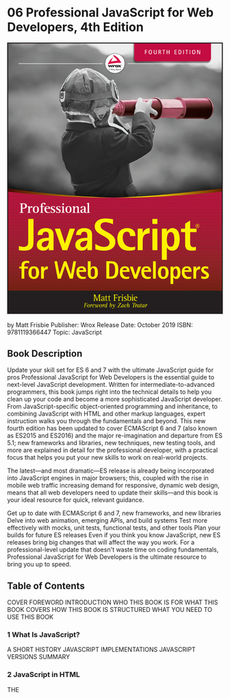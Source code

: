# 06 Professional JavaScript for Web Developers, 4th Edition

<img src="/images/PortadaLibro.jpg">

by Matt Frisbie
Publisher: Wrox
Release Date: October 2019
ISBN: 9781119366447
Topic: JavaScript

## Book Description

Update your skill set for ES 6 and 7 with the ultimate JavaScript guide for pros
Professional JavaScript for Web Developers is the essential guide to next-level JavaScript development. Written for intermediate-to-advanced programmers, this book jumps right into the technical details to help you clean up your code and become a more sophisticated JavaScript developer. From JavaScript-specific object-oriented programming and inheritance, to combining JavaScript with HTML and other markup languages, expert instruction walks you through the fundamentals and beyond. This new fourth edition has been updated to cover ECMAScript 6 and 7 (also known as ES2015 and ES2016) and the major re-imagination and departure from ES 5.1; new frameworks and libraries, new techniques, new testing tools, and more are explained in detail for the professional developer, with a practical focus that helps you put your new skills to work on real-world projects.

The latest—and most dramatic—ES release is already being incorporated into JavaScript engines in major browsers; this, coupled with the rise in mobile web traffic increasing demand for responsive, dynamic web design, means that all web developers need to update their skills—and this book is your ideal resource for quick, relevant guidance.

Get up to date with ECMAScript 6 and 7, new frameworks, and new libraries
Delve into web animation, emerging APIs, and build systems
Test more effectively with mocks, unit tests, functional tests, and other tools
Plan your builds for future ES releases
Even if you think you know JavaScript, new ES releases bring big changes that will affect the way you work. For a professional-level update that doesn't waste time on coding fundamentals, Professional JavaScript for Web Developers is the ultimate resource to bring you up to speed.

## Table of Contents

COVER
FOREWORD
INTRODUCTION
WHO THIS BOOK IS FOR
WHAT THIS BOOK COVERS
HOW THIS BOOK IS STRUCTURED
WHAT YOU NEED TO USE THIS BOOK

### 1 What Is JavaScript?

A SHORT HISTORY
JAVASCRIPT IMPLEMENTATIONS
JAVASCRIPT VERSIONS
SUMMARY

### 2 JavaScript in HTML

THE <SCRIPT> ELEMENT
INLINE CODE VERSUS EXTERNAL FILES
DOCUMENT MODES
THE <NOSCRIPT> ELEMENT
SUMMARY

### 3 Language Basics

SYNTAX
KEYWORDS AND RESERVED WORDS
VARIABLES
DATA TYPES
OPERATORS
STATEMENTS
FUNCTIONS
SUMMARY

### 4 Variables, Scope, and Memory

PRIMITIVE AND REFERENCE VALUES
EXECUTION CONTEXT AND SCOPE
GARBAGE COLLECTION
SUMMARY

### 5 Basic Reference Types

THE DATE TYPE
THE REGEXP TYPE
PRIMITIVE WRAPPER TYPES
SINGLETON BUILT-IN OBJECTS
SUMMARY

### 6 Collection Reference Types

THE OBJECT TYPE
THE ARRAY TYPE
TYPED ARRAYS
THE MAP TYPE
THE WEAKMAP TYPE
THE SET TYPE
THE WEAKSET TYPE
ITERATION AND SPREAD OPERATORS
SUMMARY

### 7 Iterators and Generators

INTRODUCTION TO ITERATION
THE ITERATOR PATTERN
GENERATORS
SUMMARY

### 8 Objects, Classes, and Object-Oriented Programming

UNDERSTANDING OBJECTS
OBJECT CREATION
INHERITANCE
CLASSES
SUMMARY

### 9 Proxies and Reflect

PROXY FUNDAMENTALS
PROXY TRAPS AND REFLECT METHODS
PROXY PATTERNS
SUMMARY

### 10 Functions

ARROW FUNCTIONS
FUNCTION NAMES
UNDERSTANDING ARGUMENTS
NO OVERLOADING
DEFAULT PARAMETER VALUES
SPREAD ARGUMENTS AND REST PARAMETERS
FUNCTION DECLARATIONS VERSUS FUNCTION EXPRESSIONS
FUNCTIONS AS VALUES
FUNCTION INTERNALS
FUNCTION PROPERTIES AND METHODS
FUNCTION EXPRESSIONS
RECURSION
TAIL CALL OPTIMIZATION
CLOSURES
IMMEDIATELY INVOKED FUNCTION EXPRESSIONS
PRIVATE VARIABLES
SUMMARY

### 11 Promises and Async Functions

INTRODUCTION TO ASYNCHRONOUS PROGRAMMING
PROMISES
ASYNC FUNCTIONS
SUMMARY

### 12 The Browser Object Model

THE WINDOW OBJECT
THE LOCATION OBJECT
THE NAVIGATOR OBJECT
THE SCREEN OBJECT
THE HISTORY OBJECT
SUMMARY

### 13 Client Detection

CAPABILITY DETECTION
USER-AGENT DETECTION
SOFTWARE AND HARDWARE DETECTION
SUMMARY

### 14 The Document Object Model

HIERARCHY OF NODES
WORKING WITH THE DOM
MUTATION OBSERVERS
SUMMARY

### 15 DOM Extensions

SELECTORS API
ELEMENT TRAVERSAL
HTML5
PROPRIETARY EXTENSIONS
SUMMARY

### 16 DOM Levels 2 and 3

DOM CHANGES
STYLES
TRAVERSALS
RANGES
SUMMARY

### 17 Events

EVENT FLOW
EVENT HANDLERS
THE EVENT OBJECT
EVENT TYPES
MEMORY AND PERFORMANCE
SIMULATING EVENTS
SUMMARY

### 18 Animation and Graphics with Canvas

USING requestAnimationFrame
BASIC CANVAS USAGE
THE 2D CONTEXT
WEBGL
SUMMARY

### 19 Scripting Forms

FORM BASICS
SCRIPTING TEXT BOXES
SCRIPTING SELECT BOXES
FORM SERIALIZATION
RICH TEXT EDITING
SUMMARY

### 20 JavaScript APIs

ATOMICS AND SharedArrayBuffer
CROSS-CONTEXT MESSAGING
ENCODING API
BLOB AND FILE APIs
MEDIA ELEMENTS
NATIVE DRAG AND DROP
NOTIFICATIONS API
PAGE VISIBILITY API
STREAMS API
TIMING APIs
WEB COMPONENTS
THE WEB CRYPTOGRAPHY API
SUMMARY

### 21 Error Handling and Debugging

BROWSER ERROR REPORTING
ERROR HANDLING
DEBUGGING TECHNIQUES
COMMON LEGACY INTERNET EXPLORER ERRORS
SUMMARY

### 22 XML in JavaScript

XML DOM SUPPORT IN BROWSERS
XPATH SUPPORT IN BROWSERS
XSLT SUPPORT IN BROWSERS
SUMMARY

### 23 JSON

SYNTAX
PARSING AND SERIALIZATION
SUMMARY

### 24 Network Requests and Remote Resources

THE XMLHttpRequest OBJECT
XMLHttpRequest LEVEL 2
PROGRESS EVENTS
CROSS-ORIGIN RESOURCE SHARING
ALTERNATE CROSS-DOMAIN TECHNIQUES
THE FETCH API
THE BEACON API
WEB SOCKETS
SECURITY
SUMMARY

### 25 Client-Side Storage

COOKIES
WEB STORAGE
INDEXEDDB
SUMMARY

### 26 Modules

UNDERSTANDING THE MODULE PATTERN
IMPROVISING MODULE SYSTEMS
WORKING WITH PRE-ES6 MODULE LOADERS
WORKING WITH ES6 MODULES
SUMMARY

### 27 Workers

INTRODUCTION TO WORKERS
DEDICATED WORKERS
SHARED WORKERS
SERVICE WORKERS
SUMMARY

### 28 Best Practices

MAINTAINABILITY
PERFORMANCE
DEPLOYMENT
SUMMARY

### A ES2018 and ES2019

ASYNCHRONOUS ITERATION
REST AND SPREAD OPERATORS FOR OBJECT LITERALS
PROMISE FINALLY() DEFINITION
REGULAR EXPRESSION ENHANCEMENTS
ARRAY FLATTENING METHODS
OBJECT.FROMENTRIES()
STRING TRIMMING METHODS
SYMBOL.PROTOTYPE.DESCRIPTION
OPTIONAL CATCH BINDING
MISCELLANEOUS ENHANCEMENTS

### B Strict Mode

OPTING-IN
VARIABLES
OBJECTS
FUNCTIONS
eval()
eval AND ARGUMENTS
COERCION OF THIS
CLASSES AND MODULES
OTHER CHANGES

### C JavaScript Libraries and Frameworks

FRAMEWORKS
GENERAL LIBRARIES
ANIMATION AND EFFECTS

### D JavaScript Tools

PACKAGE MANAGERS
MODULE LOADERS
MODULE BUNDLERS
COMPILATION/TRANSPILATION TOOLS AND STATIC TYPE SYSTEMS
HIGH-PERFORMANCE SCRIPT TOOLS
EDITORS
BUILD TOOLS, AUTOMATION SYSTEMS, AND TASK RUNNERS
LINTERS AND FORMATTERS
MINIFIERS
UNIT TESTING
DOCUMENTATION GENERATORS
INDEX
END USER LICENSE AGREEMENT


### List of Illustrations

Chapter 1
* FIGURE 1-1
* FIGURE 1-2
Chapter 3
* FIGURE 3-1
* FIGURE 3-2
* FIGURE 3-3
Chapter 4
* FIGURE 4-1
* FIGURE 4-2
* FIGURE 4-3
Chapter 8
* FIGURE 8-1
* FIGURE 8-2
* FIGURE 8-3
* FIGURE 8-4
* FIGURE 8-5
* FIGURE 8-6
Chapter 10
* FIGURE 10-1
* FIGURE 10-2
Chapter 12
* FIGURE 12-1
* FIGURE 12-2
* FIGURE 12-3
Chapter 14
* FIGURE 14-1
* FIGURE 14-2
Chapter 16
* FIGURE 16-1
* FIGURE 16-2
* FIGURE 16-3
* FIGURE 16-4
* FIGURE 16-5
* FIGURE 16-6
* FIGURE 16-7
* FIGURE 16-8
* FIGURE 16-9
* FIGURE 16-10
Chapter 17
* FIGURE 17-1
* FIGURE 17-2
* FIGURE 17-3
* FIGURE 17-4
* FIGURE 17-5
* FIGURE 17-6
* FIGURE 17-7
* FIGURE 17-8
* FIGURE 17-9
* FIGURE 17-10
* FIGURE 17-11
Chapter 18
* FIGURE 18-1
* FIGURE 18-2
* FIGURE 18-3
* FIGURE 18-4
* FIGURE 18-5
* FIGURE 18-6
* FIGURE 18-7
* FIGURE 18-8
* FIGURE 18-9
* FIGURE 18-10
* FIGURE 18-11
* FIGURE 18-12
* FIGURE 18-13
* FIGURE 18-14
* FIGURE 18-15
* FIGURE 18-16
* FIGURE 18-17
Chapter 26
* FIGURE 26-1
* FIGURE 26-2
* FIGURE 26-3
